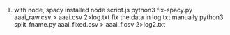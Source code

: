 1. with node, spacy installed
node script.js
python3 fix-spacy.py aaai_raw.csv > aaai.csv 2>log.txt
fix the data in log.txt manually
python3 split_fname.py aaai_fixed.csv > aaai_f.csv 2>log2.txt
